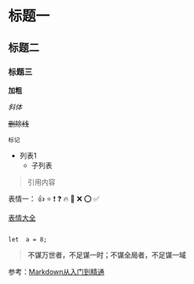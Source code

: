 # 标题一
## 标题二
### 标题三

__加粗__

_斜体_

~~删除线~~

`` 标记 ``

+ 列表1
  - 子列表

> 引用内容

表情一： :+1:  :star: :exclamation: :question:  :fire:  :pray:  :x: :o: :white_check_mark:

[表情大全](https://www.webfx.com/tools/emoji-cheat-sheet/)



```

let  a = 8;

```
> **不谋万世者，不足谋一时；不谋全局者，不足谋一域**

参考：[Markdown从入门到精通](https://www.52pojie.cn/thread-1286100-1-1.html)
